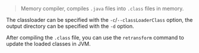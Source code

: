 > Memory compiler, compiles `.java` files into `.class` files in memory.

The classloader can be specified with the `-c`/`--classLoaderClass` option, the output directory can be specified with the `-d` option.

After compiling the `.class` file, you can use the `retransform` command to update the loaded classes in JVM.
